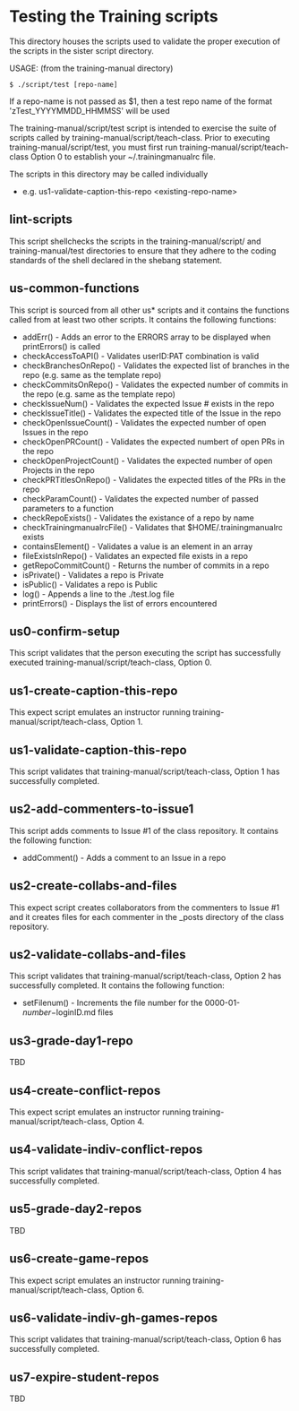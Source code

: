 # Testing the Training scripts
This directory houses the scripts used to validate the proper execution of the scripts in the sister script directory.

USAGE: (from the training-manual directory)
```
$ ./script/test [repo-name]
```
If a repo-name is not passed as $1, then a test repo name of the format 'zTest_YYYYMMDD_HHMMSS' will be used

The training-manual/script/test script is intended to exercise the suite of scripts called by training-manual/script/teach-class.
Prior to executing training-manual/script/test, you must first run training-manual/script/teach-class Option 0 to establish your ~/.trainingmanualrc file.

The scripts in this directory may be called individually
- e.g. us1-validate-caption-this-repo \<existing-repo-name\>

## lint-scripts
This script shellchecks the scripts in the training-manual/script/ and training-manual/test directories to ensure that they adhere to the coding standards of the shell declared in the shebang statement.

## us-common-functions
This script is sourced from all other us* scripts and it contains the functions called from at least two other scripts. It contains the following functions:
- addErr() - Adds an error to the ERRORS array to be displayed when printErrors() is called
- checkAccessToAPI() - Validates userID:PAT combination is valid
- checkBranchesOnRepo() - Validates the expected list of branches in the repo (e.g. same as the template repo)
- checkCommitsOnRepo() - Validates the expected number of commits in the repo (e.g. same as the template repo)
- checkIssueNum() - Validates the expected Issue # exists in the repo
- checkIssueTitle() - Validates the expected title of the Issue in the repo
- checkOpenIssueCount() - Validates the expected number of open Issues in the repo
- checkOpenPRCount() - Validates the expected numbert of open PRs in the repo
- checkOpenProjectCount() - Validates the expected number of open Projects in the repo
- checkPRTitlesOnRepo() - Validates the expected titles of the PRs in the repo
- checkParamCount() - Validates the expected number of passed parameters to a function
- checkRepoExists() - Validates the existance of a repo by name
- checkTrainingmanualrcFile() - Validates that $HOME/.trainingmanualrc exists
- containsElement() - Validates a value is an element in an array
- fileExistsInRepo() - Validates an expected file exists in a repo
- getRepoCommitCount() - Returns the number of commits in a repo
- isPrivate() - Validates a repo is Private
- isPublic() - Validates a repo is Public
- log() - Appends a line to the ./test.log file
- printErrors() - Displays the list of errors encountered

## us0-confirm-setup
This script validates that the person executing the script has successfully executed training-manual/script/teach-class, Option 0.

## us1-create-caption-this-repo
This expect script emulates an instructor running training-manual/script/teach-class, Option 1.

## us1-validate-caption-this-repo
This script validates that training-manual/script/teach-class, Option 1 has successfully completed.

## us2-add-commenters-to-issue1
This script adds comments to Issue #1 of the class repository. It contains the following function:
- addComment() - Adds a comment to an Issue in a repo

## us2-create-collabs-and-files
This expect script creates collaborators from the commenters to Issue #1 and it creates files for each commenter in the _posts directory of the class repository.

## us2-validate-collabs-and-files
This script validates that training-manual/script/teach-class, Option 2 has successfully completed. It contains the following function:
- setFilenum() - Increments the file number for the 0000-01-$number-$loginID.md files

## us3-grade-day1-repo
TBD

## us4-create-conflict-repos
This expect script emulates an instructor running training-manual/script/teach-class, Option 4.

## us4-validate-indiv-conflict-repos
This script validates that training-manual/script/teach-class, Option 4 has successfully completed.

## us5-grade-day2-repos
TBD

## us6-create-game-repos
This expect script emulates an instructor running training-manual/script/teach-class, Option 6.

## us6-validate-indiv-gh-games-repos
This script validates that training-manual/script/teach-class, Option 6 has successfully completed.

## us7-expire-student-repos
TBD
